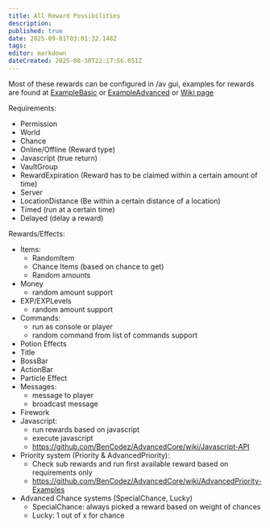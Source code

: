 ```yaml
---
title: All Reward Possibilities
description: 
published: true
date: 2025-09-01T03:01:32.148Z
tags: 
editor: markdown
dateCreated: 2025-08-30T22:17:56.051Z
---
```


Most of these rewards can be configured in /av gui, examples for rewards are found at [ExampleBasic](https://github.com/BenCodez/AdvancedCore/blob/master/AdvancedCore/Resources/Rewards/ExampleBasic.yml) or [ExampleAdvanced](https://github.com/BenCodez/AdvancedCore/blob/master/AdvancedCore/Resources/Rewards/ExampleAdvanced.yml) or [Wiki page](https://github.com/BenCodez/VotingPlugin/wiki/Reward-Examples)  

Requirements:
- Permission
- World
- Chance
- Online/Offline (Reward type)
- Javascript (true return)
- VaultGroup
- RewardExpiration (Reward has to be claimed within a certain amount of time)
- Server
- LocationDistance (Be within a certain distance of a location)
- Timed (run at a certain time)
- Delayed (delay a reward)

Rewards/Effects:
- Items:
  - RandomItem
  - Chance Items (based on chance to get)
  - Random amounts
- Money
  - random amount support
- EXP/EXPLevels
  - random amount support
- Commands:
  - run as console or player
  - random command from list of commands support
- Potion Effects
- Title
- BossBar
- ActionBar
- Particle Effect
- Messages:
  - message to player
  - broadcast message
- Firework
- Javascript:
  - run rewards based on javascript
  - execute javascript
  - https://github.com/BenCodez/AdvancedCore/wiki/Javascript-API
- Priority system (Priority & AdvancedPriority):
  - Check sub rewards and run first available reward based on requirements only
  - https://github.com/BenCodez/AdvancedCore/wiki/AdvancedPriority-Examples
- Advanced Chance systems (SpecialChance, Lucky)
  - SpecialChance: always picked a reward based on weight of chances
  - Lucky: 1 out of x for chance

